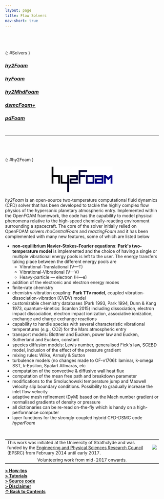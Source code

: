 ```yaml
---
layout: page
title: Flow Solvers
nav-short: true
---
```


## &nbsp;
{: #Solvers }
### [_**hy2Foam**_](https://vincentcasseau.github.io/solvers-hy2foam/)  
### [_**hyFoam**_](https://vincentcasseau.github.io/solvers-hyfoam/)  
### [_**hy2MhdFoam**_](https://vincentcasseau.github.io/solvers-hy2mhdfoam/)
### [_**dsmcFoam+**_](https://vincentcasseau.github.io/solvers-dsmcfoam/)
### [_**pdFoam**_](https://vincentcasseau.github.io/solvers-pdfoam/)

<br>
  
--- 

###### &nbsp;
{: #hy2Foam }
<p align="center">
  <img src="/docs/img/logos/hy2FoamLogo.png" width="200"/>
</p>

_hy2Foam_ is an open-source two-temperature computational fluid dynamics (CFD)
solver that has been developed to tackle the highly complex flow physics of the hypersonic planetary
atmospheric entry. Implemented within the OpenFOAM framework, the code has the capability to model physical phenomena relative to the high-speed chemically-reacting environment surrounding a spacecraft. The core of the solver initially relied on OpenFOAM solvers _rhoCentralFoam_ and _reactingFoam_ and it has been complemented with many new features, some of which are listed below

* **non-equilibrium Navier-Stokes-Fourier equations**: **Park's two-temperature model** is implemented and the choice of having a single or multiple vibrational energy pools is left to the user. The energy transfers taking place between the different energy pools are
  + Vibrational-Translational (V—T)
  + Vibrational-Vibrational (V—V)
  + Heavy-particle — electron (H—e)
* addition of the electronic and electron energy modes
* finite-rate chemistry
* chemistry-vibration coupling: **Park TTv model**, coupled vibration-dissociation-vibration (CVDV) model
* customizable chemistry databases (Park 1993, Park 1994, Dunn & Kang 1973, quantum-kinetics: Scanlon 2015) including dissociation, electron impact dissociation, electron impact ionization, associative ionization, exchange and charge exchange reactions
* capability to handle species with several characteristic vibrational temperatures (_e.g._, CO2) for the Mars atmospheric entry
* transport models: Blottner and Eucken, power law and Eucken, Sutherland and Eucken, constant
* species diffusion models: Lewis number, generalised Fick's law, SCEBD model, inclusion of the effect of the pressure gradient
* mixing rules: Wilke, Armaly & Sutton
* turbulence models (no changes made to OF-v1706): laminar, k-omega SST, k-Epsilon, Spalart Allmaras, etc
* computation of the convective & diffusive wall heat flux
* computation of the mean free path and breakdown parameter
* modifications to the Smoluchowski temperature jump and Maxwell velocity slip boundary conditions. Possibility to gradually increase the inlet flow velocity    
* adaptive mesh refinement (DyM) based on the Mach number gradient or normalised gradients of density or pressure
* all dictionaries can be re-read on-the-fly which is handy on a high-performance computer  
* layer functions for the strongly-coupled hybrid CFD-DSMC code _hyperFoam_  

&nbsp;

<table cellspacing="0" cellpadding="0">
<tr>
  <td>This work was initiated at the University of Strathclyde and was funded by the <a href="https://www.epsrc.ac.uk/">Engineering and Physical Sciences Research Council</a> (EPSRC) from February 2014 until early 2017.</td>
  <td><img src="https://vincentcasseau.github.io/docs/img/logos/epsrc-sponsor-highres.jpg" width="750"></td>
</tr>
<tr>
<td style="text-align:center" colspan="2"> Volunteering work from mid-2017 onwards.
</td>
</tr>
</table>


[**> How-tos**](https://vincentcasseau.github.io/how-tos-cfd/)  
[**> Tutorials**](https://vincentcasseau.github.io/tutos-hy2foam/)  
[**> Source code**](https://github.com/vincentcasseau/hyStrath/tree/master/applications/solvers/compressible/hy2Foam)  
[**> Disclaimer**](https://vincentcasseau.github.io/disclaimer/)  
[**&#x2191; Back to Contents**](#Solvers)
